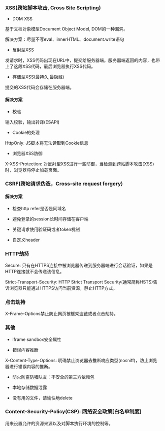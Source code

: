 ### XSS(跨站脚本攻击, Cross Site Scripting)

* DOM XSS

基于文档对象模型Document Object Model, DOM的一种漏洞。

解决方案：尽量不写eval、innerHTML、document.write语句

* 反射型XSS

发请求时，XSS代码出现在URL中，提交给服务器端。服务器端返回的内容，也带上了这段XSS代码，最后浏览器执行XSS代码。

* 存储型XSS(最持久,最隐藏)

提交的XSS代码会存储在服务器端。

#### 解决方案

* 校验

输入校验，输出转译(ESAPI)

* Cookie的处理

HttpOnly: JS脚本将无法读取到Cookie信息

* 浏览器XSS防御

X-XSS-Protection: 对反射型XSS进行一些防御，当检测到跨站脚本攻击(XSS)时，浏览器将停止加载页面。

### CSRF(跨站请求伪造，Cross-site request forgery)

#### 解决方案

* 检查http refer是否是同域名

* 避免登录的session长时间存储在客户端

* 关键请求使用验证码或者token机制

* 自定义header

### HTTP劫持

Secure: 只有在HTTPS连接中被浏览器传递到服务器端进行会话验证，如果是HTTP连接就不会传递该信息。

Strict-Transport-Security: HTTP Strict Transport Security(通常简称HSTS)告诉浏览器只能通过HTTPS访问当前资源，静止HTTP方式。

### 点击劫持

X-Frame-Options禁止防止网页被框架盗链或者点击劫持。

### 其他

* iframe sandbox安全属性

* 错误内容推断

X-Content-Type-Options: 明确禁止浏览器去推断响应类型(nosniff)，防止浏览器进行错误内容的推断。

* 防火防盗防猪队友：不安全的第三方依赖包

* 本地存储数据泄露

* 没有用的文件，请愉快地delete

### Content-Security-Policy(CSP): 网络安全政策[白名单制度]

用来设置允许的资源来源以及对脚本执行环境的控制等。
